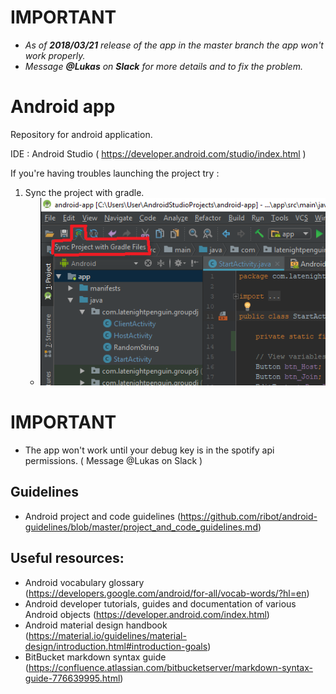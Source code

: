 # IMPORTANT
* *As of **2018/03/21** release of the app in the master branch the app won't work properly.*
* *Message **@Lukas** on **Slack** for more details and to fix the problem.*


# Android app

Repository for android application.

IDE : Android Studio ( https://developer.android.com/studio/index.html )

If you're having troubles launching the project try :

 1. Sync the project with gradle.
    * ![Scheme](readmeimages/sync_gradle_icon.png)
    
# IMPORTANT
* The app won't work until your debug key is in the spotify api permissions. ( Message @Lukas on Slack )

## Guidelines 
* Android project and code guidelines (https://github.com/ribot/android-guidelines/blob/master/project_and_code_guidelines.md)

## Useful resources:
* Android vocabulary glossary (https://developers.google.com/android/for-all/vocab-words/?hl=en)
* Android developer tutorials, guides and documentation of various Android objects (https://developer.android.com/index.html)
* Android material design handbook (https://material.io/guidelines/material-design/introduction.html#introduction-goals)
* BitBucket markdown syntax guide (https://confluence.atlassian.com/bitbucketserver/markdown-syntax-guide-776639995.html)


